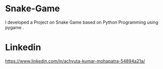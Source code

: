 # Snake-Game
I developed a Project on Snake Game based on Python Programming using pygame .
# Linkedin
https://www.linkedin.com/in/achyuta-kumar-mohapatra-54894a21a/